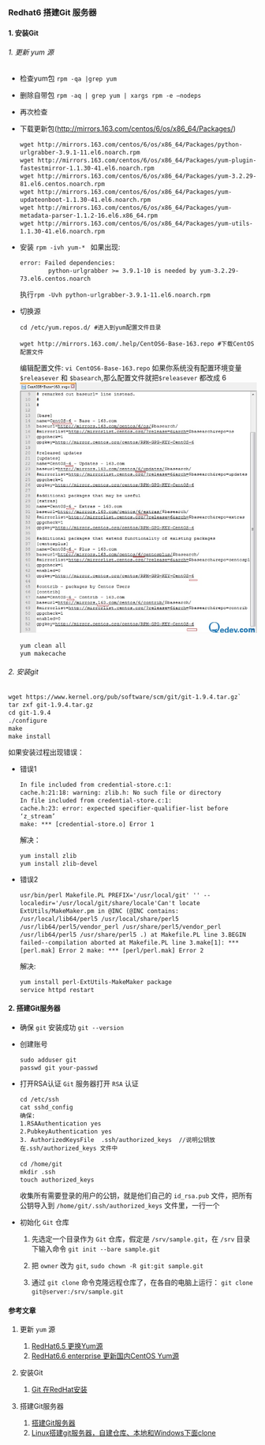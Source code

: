 ### Redhat6 搭建Git 服务器

#### 1. 安装Git

###### 1. 更新 yum 源
* 检查yum包 `rpm -qa |grep yum`
* 删除自带包
    `rpm -aq | grep yum | xargs rpm -e –nodeps `
* 再次检查
* 下载更新包(http://mirrors.163.com/centos/6/os/x86_64/Packages/)

    ```
    wget http://mirrors.163.com/centos/6/os/x86_64/Packages/python-urlgrabber-3.9.1-11.el6.noarch.rpm 
    wget http://mirrors.163.com/centos/6/os/x86_64/Packages/yum-plugin-fastestmirror-1.1.30-41.el6.noarch.rpm
    wget http://mirrors.163.com/centos/6/os/x86_64/Packages/yum-3.2.29-81.el6.centos.noarch.rpm 
    wget http://mirrors.163.com/centos/6/os/x86_64/Packages/yum-updateonboot-1.1.30-41.el6.noarch.rpm
    wget http://mirrors.163.com/centos/6/os/x86_64/Packages/yum-metadata-parser-1.1.2-16.el6.x86_64.rpm
    wget http://mirrors.163.com/centos/6/os/x86_64/Packages/yum-utils-1.1.30-41.el6.noarch.rpm
    ```
* 安装
`rpm -ivh yum-* `
如果出现:

    ```
    error: Failed dependencies:
            python-urlgrabber >= 3.9.1-10 is needed by yum-3.2.29-73.el6.centos.noarch
    
    ```
    执行`rpm -Uvh python-urlgrabber-3.9.1-11.el6.noarch.rpm`

* 切换源

    ```
    cd /etc/yum.repos.d/ #进入到yum配置文件目录
    
    wget http://mirrors.163.com/.help/CentOS6-Base-163.repo #下载CentOS配置文件
    ```
    
    编辑配置文件:
    `vi CentOS6-Base-163.repo`
    如果你系统没有配置环境变量 `$releasever` 和 `$basearch`,那么配置文件就把`$releasever` 都改成 6 
    ![](https://github.com/yabolu/redhat-git-server/blob/master/163-repo.jpg)
    
    ```
    yum clean all
    yum makecache
    ```
    
###### 2. 安装git

```
wget https://www.kernel.org/pub/software/scm/git/git-1.9.4.tar.gz`
tar zxf git-1.9.4.tar.gz
cd git-1.9.4
./configure
make
make install
```

如果安装过程出现错误：

* 错误1
    
    ```
    In file included from credential-store.c:1:
    cache.h:21:18: warning: zlib.h: No such file or directory
    In file included from credential-store.c:1:
    cache.h:23: error: expected specifier-qualifier-list before ‘z_stream’
    make: *** [credential-store.o] Error 1
    ```
        
    解决：
        
    ```
    yum install zlib
    yum install zlib-devel
    ```
    
* 错误2

    ```
    usr/bin/perl Makefile.PL PREFIX='/usr/local/git' '' --localedir='/usr/local/git/share/locale'Can't locate ExtUtils/MakeMaker.pm in @INC (@INC contains: /usr/local/lib64/perl5 /usr/local/share/perl5 /usr/lib64/perl5/vendor_perl /usr/share/perl5/vendor_perl /usr/lib64/perl5 /usr/share/perl5 .) at Makefile.PL line 3.BEGIN failed--compilation aborted at Makefile.PL line 3.make[1]: *** [perl.mak] Error 2 make: *** [perl/perl.mak] Error 2 
    ```
    
    解决:
    
    ```
    yum install perl-ExtUtils-MakeMaker package
    service httpd restart
    ```

#### 2. 搭建Git服务器

* 确保 `git` 安装成功 `git --version`
* 创建账号

    ```
    sudo adduser git
    passwd git your-passwd
    ```
* 打开RSA认证
    `Git` 服务器打开 `RSA` 认证 
    
    ```
    cd /etc/ssh 
    cat sshd_config
    确保:
    1.RSAAuthentication yes 
    2.PubkeyAuthentication yes
    3. AuthorizedKeysFile  .ssh/authorized_keys  //说明公钥放在.ssh/authorized_keys 文件中
    
    cd /home/git
    mkdir .ssh
    touch authorized_keys  
    ```
    
    收集所有需要登录的用户的公钥，就是他们自己的 `id_rsa.pub` 文件，把所有公钥导入到 `/home/git/.ssh/authorized_keys` 文件里，一行一个
    
* 初始化 `Git` 仓库

    1. 先选定一个目录作为 `Git` 仓库，假定是 `/srv/sample.git`，在 `/srv` 目录下输入命令
    `git init --bare sample.git`
    
    2. 把 `owner` 改为 `git`, `sudo chown -R git:git sample.git`
    3. 通过 `git clone` 命令克隆远程仓库了，在各自的电脑上运行：
        `git clone git@server:/srv/sample.git`
        
        
        


#### 参考文章
1. 更新 `yum` 源
    1. [RedHat6.5 更换Yum源](https://blog.csdn.net/u011641865/article/details/78518214)
    2. [RedHat6.6 enterprise 更新国内CentOS Yum源](http://www.qedev.com/linux/93.html)
2. 安装Git
    1. [Git 在RedHat安装](https://blog.csdn.net/superman_xing/article/details/78737390)

3. 搭建Git服务器
    1. [搭建Git服务器](https://www.liaoxuefeng.com/wiki/0013739516305929606dd18361248578c67b8067c8c017b000/00137583770360579bc4b458f044ce7afed3df579123eca000)
    2. [Linux搭建git服务器，自建仓库、本地和Windows下面clone](https://www.jianshu.com/p/8fa1c989259b)


